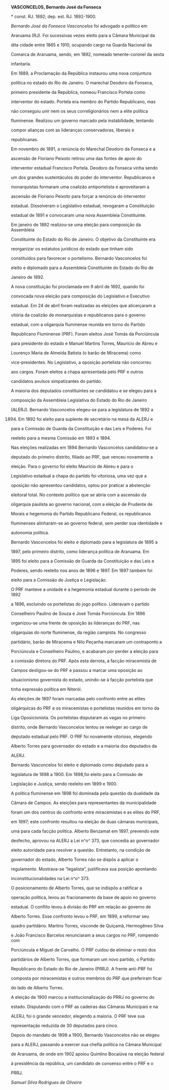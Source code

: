 **VASCONCELOS, Bernardo José da Fonseca**



\* const. RJ. 1892; dep. est. RJ. 1892-1900.



*Bernardo José da Fonseca Vasconcelos* foi advogado e político em

Araruama (RJ). Foi sucessivas vezes eleito para a Câmara Municipal da

dita cidade entre 1865 e 1910, ocupando cargo na Guarda Nacional da

Comarca de Araruama, sendo, em 1892, nomeado tenente-coronel da sexta

infantaria.



Em 1889, a Proclamação da República instaurou uma nova conjuntura

política no estado do Rio de Janeiro. O marechal Deodoro da Fonseca,

primeiro presidente da República, nomeou Francisco Portela como

interventor do estado. Portela era membro do Partido Republicano, mas

não conseguiu unir nem os seus correligionários nem a elite política

fluminense. Realizou um governo marcado pela instabilidade, tentando

compor alianças com as lideranças conservadoras, liberais e

republicanas.



Em novembro de 1891, a renúncia do Marechal Deodoro da Fonseca e a

ascensão de Floriano Peixoto retirou uma das fontes de apoio do

interventor estadual Francisco Portela. Deodoro da Fonseca vinha sendo

um dos grandes sustentáculos do poder do interventor. Republicanos e

monarquistas formaram uma coalizão antiportelista e aproveitaram a

ascensão de Floriano Peixoto para forçar a renúncia do interventor

estadual. Dissolveram o Legislativo estadual, revogaram a Constituição

estadual de 1891 e convocaram uma nova Assembleia Constituinte.



Em janeiro de 1892 realizou-se uma eleição para composição da Assembleia

Constituinte do Estado do Rio de Janeiro. O objetivo da Constituinte era

reorganizar os estatutos jurídicos do estado que tinham sido

constituídos para favorecer o portelismo. Bernardo Vasconcelos foi

eleito e diplomado para a Assembleia Constituinte do Estado do Rio de

Janeiro de 1892.



A nova constituição foi proclamada em 9 abril de 1892, quando foi

convocada nova eleição para composição do Legislativo e Executivo

estadual. Em 24 de abril foram realizadas as eleições que alicerçaram a

vitória da coalizão de monarquistas e republicanos para o governo

estadual, com a oligarquia fluminense reunida em torno do Partido

Republicano Fluminense (PRF). Foram eleitos José Tomás da Porciúncula

para presidente do estado e Manuel Martins Torres, Maurício de Abreu e

Lourenço Maria de Almeida Batista (o barão de Miracema) como

vice-presidentes. No Legislativo, a oposição portelista não concorreu

aos cargos. Foram eleitos a chapa apresentada pelo PRF e outros

candidatos avulsos simpatizantes do partido.



A maioria dos deputados constituintes se candidatou e se elegeu para a

composição da Assembleia Legislativa do Estado do Rio de Janeiro

(ALERJ). Bernardo Vasconcelos elegeu-se para a legislatura de 1892 a

1894. Em 1892 foi eleito para suplente de secretário na mesa da ALERJ e

para a Comissão de Guarda da Constituição e das Leis e Poderes. Foi

reeleito para a mesma Comissão em 1893 e 1894.



Nas eleições realizadas em 1894 Bernardo Vasconcelos candidatou-se a

deputado do primeiro distrito, filiado ao PRF, que venceu novamente a

eleição. Para o governo foi eleito Maurício de Abreu e para o

Legislativo estadual a chapa do partido foi vitoriosa, uma vez que a

oposição não apresentou candidatos, optou por praticar a abstenção

eleitoral total. No contexto político que se abria com a ascensão da

oligarquia paulista ao governo nacional, com a eleição de Prudente de

Morais e hegemonia do Partido Republicano Federal, os republicanos

fluminenses alinharam-se ao governo federal, sem perder sua identidade e

autonomia política.



Bernardo Vasconcelos foi eleito e diplomado para a legislatura de 1895 a

1897, pelo primeiro distrito, como liderança política de Araruama. Em

1895 foi eleito para a Comissão de Guarda da Constituição e das Leis e

Poderes, sendo reeleito nos anos de 1896 e 1897. Em 1897 também foi

eleito para a Comissão de Justiça e Legislação.



O PRF manteve a unidade e a hegemonia estadual durante o período de 1892

a 1896, excluindo os portelistas do jogo político. Lideravam o partido

Conselheiro Paulino de Souza e José Tomás Porciúncula. Em 1896

organizou-se uma frente de oposição às lideranças do PRF, nas

oligarquias do norte fluminense, da região campista. No congresso

partidário, barão de Miracema e Nilo Peçanha marcaram um contraponto a

Porciúncula e Conselheiro Paulino, e acabaram por perder a eleição para

a comissão diretora do PRF. Após esta derrota, a facção miracemista de

Campos desligou-se do PRF e passou a marcar uma oposição ao

situacionismo governista do estado, unindo-se à facção portelista que

tinha expressão política em Niterói.



As eleições de 1897 foram marcadas pelo confronto entre as elites

oligárquicas do PRF e os miracemistas e portelistas reunidos em torno da

Liga Oposicionista. Os portelistas disputaram as vagas no primeiro

distrito, onde Bernardo Vasconcelos tentou se reeleger ao cargo de

deputado estadual pelo PRF. O PRF foi novamente vitorioso, elegendo

Alberto Torres para governador do estado e a maioria dos deputados da

ALERJ.



Bernardo Vasconcelos foi eleito e diplomado como deputado para a

legislatura de 1898 a 1900. Em 1898,foi eleito para a Comissão de

Legislação e Justiça, sendo reeleito em 1899 e 1900.



A política fluminense em 1898 foi dominada pela questão da dualidade da

Câmara de Campos. As eleições para representantes da municipalidade

foram um dos centros do confronto entre miracemistas e as elites do PRF,

em 1897; este confronto resultou na eleição de duas câmaras municipais,

uma para cada facção política. Alberto Benzamat em 1897, prevendo este

desfecho, aprovou na ALERJ a Lei n^o^ 373, que concedia ao governador

eleito autoridade para resolver a questão. Entretanto, na condição de

governador do estado, Alberto Torres não se dispôs a aplicar o

regulamento. Mostrava-se “legalista”, justificava sua posição apontando

inconstitucionalidades na Lei n^o^ 373.



O posicionamento de Alberto Torres, que se indispôs a ratificar a

operação política, levou ao fracionamento da base de apoio no governo

estadual. O conflito levou à divisão do PRF em relação ao governo de

Alberto Torres. Esse confronto levou o PRF, em 1899, a reformar seu

quadro partidário. Martins Torres, visconde de Quiçamã, Hermogêneo Silva

e João Francisco Barcelos renunciaram a seus cargos no PRF, rompendo com

Porciúncula e Miguel de Carvalho. O PRF cuidou de eliminar o resto dos

partidários de Alberto Torres, que formaram um novo partido, o Partido

Republicano do Estado do Rio de Janeiro (PRRJ). A frente anti-PRF foi

composta por miracemistas e outros membros do PRF que preferiram ficar

do lado de Alberto Torres.



A eleição de 1900 marcou a institucionalização do PRRJ no governo do

estado. Disputando com o PRF as cadeiras das Câmaras Municipais e na

ALERJ, foi o grande vencedor, elegendo a maioria. O PRF teve sua

representação reduzida de 30 deputados para cinco.



Depois do mandato de 1898 a 1900, Bernardo Vasconcelos não se elegeu

para a ALERJ, passando a exercer sua chefia política na Câmara Municipal

de Araruama, de onde em 1902 apoiou Quintino Bocaiúva na eleição federal

à presidência da república, um candidato de consenso entre o PRF e o

PRRJ.



*Samuel Silva Rodrigues de Oliveira*



